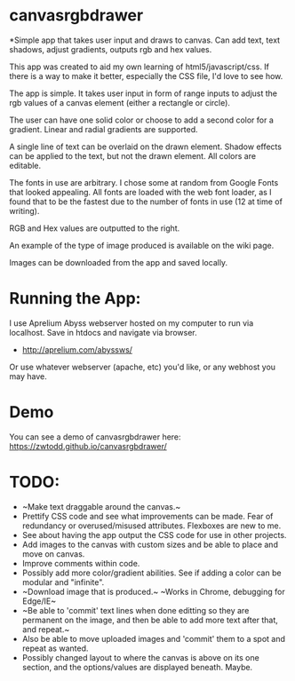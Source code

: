 # canvasrgbdrawer
*Simple app that takes user input and draws to canvas. Can add text, text shadows, adjust gradients, outputs rgb and hex values.

This app was created to aid my own learning of html5/javascript/css. If there is a way to make it better, especially the CSS file, I'd love to see how.

The app is simple. It takes user input in form of range inputs to adjust the rgb values of a canvas element (either a rectangle or circle).

The user can have one solid color or choose to add a second color for a gradient. Linear and radial gradients are supported.

A single line of text can be overlaid on the drawn element. Shadow effects can be applied to the text, but not the drawn element. All colors are editable.

The fonts in use are arbitrary. I chose some at random from Google Fonts that looked appealing. All fonts are loaded with the web font loader, as I found that to be the fastest due to the number of fonts in use (12 at time of writing).

RGB and Hex values are outputted to the right.

An example of the type of image produced is available on the wiki page.

Images can be downloaded from the app and saved locally. 

# Running the App:

I use Aprelium Abyss webserver hosted on my computer to run via localhost. Save in htdocs and navigate via browser.
- http://aprelium.com/abyssws/

Or use whatever webserver (apache, etc) you'd like, or any webhost you may have.

# Demo
You can see a demo of canvasrgbdrawer here: https://zwtodd.github.io/canvasrgbdrawer/


# TODO:
- ~Make text draggable around the canvas.~
- Prettify CSS code and see what improvements can be made. Fear of redundancy or overused/misused attributes. Flexboxes are new to me.
- See about having the app output the CSS code for use in other projects. 
- Add images to the canvas with custom sizes and be able to place and move on canvas.
- Improve comments within code.
- Possibly add more color/gradient abilities. See if adding a color can be modular and "infinite".
- ~Download image that is produced.~ ~Works in Chrome, debugging for Edge/IE~
- ~Be able to 'commit' text lines when done editting so they are permanent on the image, and then be able to add more text after that, and repeat.~
- Also be able to move uploaded images and 'commit' them to a spot and repeat as wanted.
- Possibly changed layout to where the canvas is above on its one section, and the options/values are displayed beneath. Maybe.
